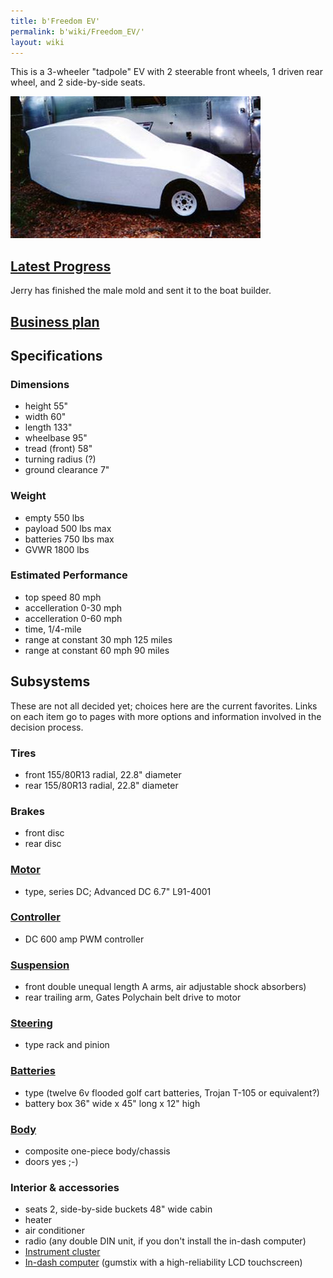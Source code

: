 ```yaml
---
title: b'Freedom EV'
permalink: b'wiki/Freedom_EV/'
layout: wiki
---
```


This is a 3-wheeler "tadpole" EV with 2 steerable front wheels, 1 driven
rear wheel, and 2 side-by-side seats.

![Prototype](FreedomEV-proto-ph3.jpg "Prototype")

[Latest Progress](/wiki/Progress_Pics "wikilink")
-------------------------------------------

Jerry has finished the male mold and sent it to the boat builder.

[Business plan](/wiki/Business_plan_for_the_Freedom_EV "wikilink")
------------------------------------------------------------

Specifications
--------------

### Dimensions

-   height 55"
-   width 60"
-   length 133"
-   wheelbase 95"
-   tread (front) 58"
-   turning radius (?)
-   ground clearance 7"

### Weight

-   empty 550 lbs
-   payload 500 lbs max
-   batteries 750 lbs max
-   GVWR 1800 lbs

### Estimated Performance

-   top speed 80 mph
-   accelleration 0-30 mph
-   accelleration 0-60 mph
-   time, 1/4-mile
-   range at constant 30 mph 125 miles
-   range at constant 60 mph 90 miles

Subsystems
----------

These are not all decided yet; choices here are the current favorites.
Links on each item go to pages with more options and information
involved in the decision process.

### Tires

-   front 155/80R13 radial, 22.8" diameter
-   rear 155/80R13 radial, 22.8" diameter

### Brakes

-   front disc
-   rear disc

### [Motor](/wiki/Motor_and_controller "wikilink")

-   type, series DC; Advanced DC 6.7" L91-4001

### [Controller](/wiki/Motor_and_controller "wikilink")

-   DC 600 amp PWM controller

### [Suspension](/wiki/FreedomEV_Suspension "wikilink")

-   front double unequal length A arms, air adjustable shock absorbers)
-   rear trailing arm, Gates Polychain belt drive to motor

### [Steering](/wiki/FreedomEV_Steering "wikilink")

-   type rack and pinion

### [Batteries](/wiki/FreedomEV_Batteries "wikilink")

-   type (twelve 6v flooded golf cart batteries, Trojan T-105 or
    equivalent?)
-   battery box 36" wide x 45" long x 12" high

### [Body](/wiki/FreedomEV_Body "wikilink")

-   composite one-piece body/chassis
-   doors yes ;-)

### Interior & accessories

-   seats 2, side-by-side buckets 48" wide cabin
-   heater
-   air conditioner
-   radio (any double DIN unit, if you don't install the in-dash
    computer)
-   [Instrument cluster](/wiki/Instrument_cluster "wikilink")
-   [In-dash computer](/wiki/In-dash_computers_and_touchscreens "wikilink")
    (gumstix with a high-reliability LCD touchscreen)
